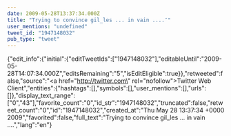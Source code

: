 ```yaml
---
date: 2009-05-28T13:37:34.000Z
title: "Trying to convince gil_les ... in vain ....″"
user_mentions: "undefined"
tweet_id: "1947148032"
pub_type: "tweet"
---
```

{"edit_info":{"initial":{"editTweetIds":["1947148032"],"editableUntil":"2009-05-28T14:07:34.000Z","editsRemaining":"5","isEditEligible":true}},"retweeted":false,"source":"<a href=\"http://twitter.com\" rel=\"nofollow\">Twitter Web Client</a>","entities":{"hashtags":[],"symbols":[],"user_mentions":[],"urls":[]},"display_text_range":["0","43"],"favorite_count":"0","id_str":"1947148032","truncated":false,"retweet_count":"0","id":"1947148032","created_at":"Thu May 28 13:37:34 +0000 2009","favorited":false,"full_text":"Trying to convince gil_les ... in vain ....","lang":"en"}
